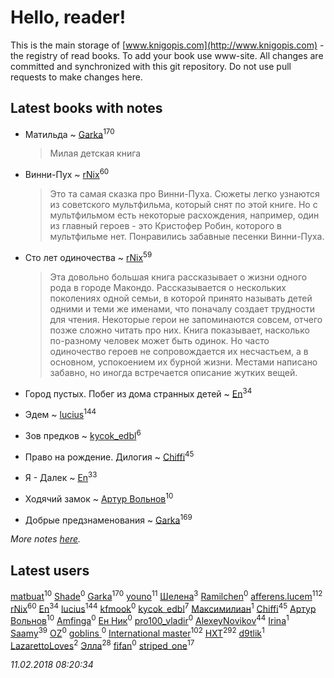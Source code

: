 # Hello, reader!
This is the main storage of [www.knigopis.com](http://www.knigopis.com) - the registry of read books.
To add your book use www-site. All changes are committed and synchronized with this git repository.
Do not use pull requests to make changes here.


## Latest books with notes
* Матильда ~ [Garka](users/115/115753719718250012620-google)<sup>170</sup>
    > Милая детская книга

* Винни-Пух ~ [rNix](users/115/115622071-twitter)<sup>60</sup>
    > Это та самая сказка про Винни-Пуха. Сюжеты легко узнаются из советского мультфильма, который снят по этой книге. Но с мультфильмом есть некоторые расхождения, например, один из главный героев - это Кристофер Робин, которого в мультфильме нет. Понравились забавные песенки Винни-Пуха.

* Сто лет одиночества ~ [rNix](users/115/115622071-twitter)<sup>59</sup>
    > Эта довольно большая книга рассказывает о жизни одного рода в городе Макондо. Рассказывается о нескольких поколениях одной семьи, в которой принято называть детей одними и теми же именами, что поначалу создает трудности для чтения. Некоторые герои не запоминаются совсем, отчего позже сложно читать про них. Книга показывает, насколько по-разному человек может быть одинок. Но часто одиночество героев не сопровождается их несчастьем, а в основном, успокоением их бурной жизни. Местами написано забавно, но иногда встречается описание жутких вещей.

* Город пустых. Побег из дома странных детей ~ [En](users/333/333646551-vkontakte)<sup>34</sup>

* Эдем ~ [lucius](users/838/83820536-yandex)<sup>144</sup>

* Зов предков ~ [kycok_edbl](users/264/26415789-vkontakte)<sup>6</sup>

* Право на рождение. Дилогия ~ [Chiffi](users/105/105831994080785626680-google)<sup>45</sup>

* Я - Далек ~ [En](users/333/333646551-vkontakte)<sup>33</sup>

* Ходячий замок ~ [Артур Вольнов](users/225/225880893-vkontakte)<sup>10</sup>

* Добрые предзнаменования ~ [Garka](users/115/115753719718250012620-google)<sup>169</sup>


_More notes [here](latest_books_with_notes.md)._


## Latest users
[matbuat](users/100/100824829138781301319-google)<sup>10</sup> 
[Shade](users/163/1633042570075239-facebook)<sup>0</sup> 
[Garka](users/115/115753719718250012620-google)<sup>170</sup> 
[youno](users/302/302928912-vkontakte)<sup>11</sup> 
[Шелена](users/114/114451069662205403874-google)<sup>3</sup> 
[Ramilchen](users/109/109892692512455397468-google)<sup>0</sup> 
[afferens.lucem](users/196/196071655-vkontakte)<sup>112</sup> 
[rNix](users/115/115622071-twitter)<sup>60</sup> 
[En](users/333/333646551-vkontakte)<sup>34</sup> 
[lucius](users/838/83820536-yandex)<sup>144</sup> 
[kfmook](users/212/21213748-twitter)<sup>0</sup> 
[kycok_edbl](users/264/26415789-vkontakte)<sup>7</sup> 
[Максимилиан](users/115/1157271334350949-facebook)<sup>1</sup> 
[Chiffi](users/105/105831994080785626680-google)<sup>45</sup> 
[Артур Вольнов](users/225/225880893-vkontakte)<sup>10</sup> 
[Amfinga](users/115/115647973688970974433-google)<sup>0</sup> 
[Ен Ник](users/537/537429099963399-facebook)<sup>0</sup> 
[pro100_vladir](users/226/226991612-vkontakte)<sup>0</sup> 
[AlexeyNovikov](users/170/170278332-vkontakte)<sup>44</sup> 
[Irina](users/356/356696223-vkontakte)<sup>1</sup> 
[Saamy](users/115/115226508-vkontakte)<sup>39</sup> 
[OZ](users/106/106722397177670308255-google)<sup>0</sup> 
[goblins ](users/341/341906232-vkontakte)<sup>0</sup> 
[International master](users/741/74140988-vkontakte)<sup>102</sup> 
[HXT](users/100/100002563462782-facebook)<sup>292</sup> 
[d9tlik](users/304/304258520-vkontakte)<sup>1</sup> 
[LazarettoLoves](users/765/76561197995435290-steam)<sup>2</sup> 
[Элла](users/100/1002037069862545-facebook)<sup>28</sup> 
[fifan](users/113/113396900978225140970-google)<sup>0</sup> 
[striped_one](users/249/249815548-vkontakte)<sup>17</sup> 


_11.02.2018 08:20:34_
